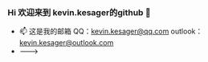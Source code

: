 ### Hi 欢迎来到 kevin.kesager的github 👋

- 📫 这是我的邮箱 QQ：kevin.kesager@qq.com  outlook：kevin.kesager@outlook.com
- ———>
 
